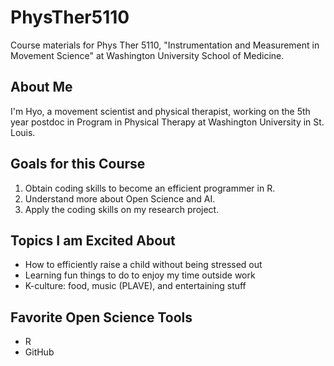 # PhysTher5110
Course materials for Phys Ther 5110, "Instrumentation and Measurement in Movement Science" at Washington University School of Medicine.

## About Me
I'm Hyo, a movement scientist and physical therapist, working on the 5th year postdoc in Program in Physical Therapy at Washington University in St. Louis.


## Goals for this Course
1. Obtain coding skills to become an efficient programmer in R.
2. Understand more about Open Science and AI.
3. Apply the coding skills on my research project.

## Topics I am Excited About
- How to efficiently raise a child without being stressed out
- Learning fun things to do to enjoy my time outside work
- K-culture: food, music (PLAVE), and entertaining stuff

## Favorite Open Science Tools
- R
- GitHub
